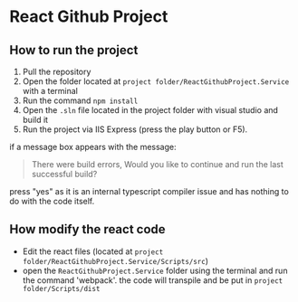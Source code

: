# React Github Project
## How to run the project

 1. Pull the repository
 2. Open the folder located at `project folder/ReactGithubProject.Service` with a terminal
 3. Run the command `npm install`
 4. Open the `.sln` file located in the project folder with visual studio and build it
 5. Run the project via IIS Express (press the play button or F5). 

if a message box appears with the message:

> There were build errors, Would you like to continue and run the last
> successful build?

 press "yes" as it is an internal typescript compiler issue and has nothing to do with the code itself.
## How modify the react code
 - Edit the react files (located at `project folder/ReactGithubProject.Service/Scripts/src`)
 - open the `ReactGithubProject.Service` folder using the terminal and run the command 'webpack'. the code will transpile and be put in `project folder/Scripts/dist`
